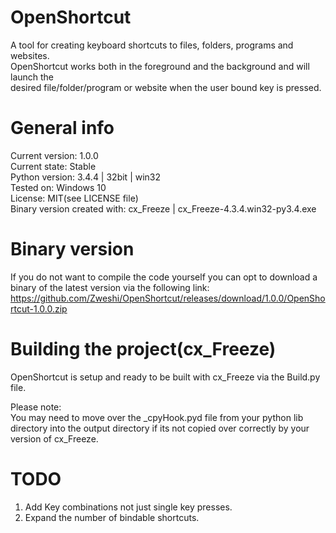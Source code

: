 # OpenShortcut
A tool for creating keyboard shortcuts to files, folders, programs and websites.  
OpenShortcut works both in the foreground and the background and will launch the  
desired file/folder/program or website when the user bound key is pressed.  

# General info
Current version: 1.0.0  
Current state: Stable  
Python version: 3.4.4 | 32bit | win32  
Tested on: Windows 10  
License: MIT(see LICENSE file)  
Binary version created with: cx_Freeze | cx_Freeze-4.3.4.win32-py3.4.exe  

# Binary version
If you do not want to compile the code yourself you can opt to download a binary
of the latest version via the following link:  
https://github.com/Zweshi/OpenShortcut/releases/download/1.0.0/OpenShortcut-1.0.0.zip

# Building the project(cx_Freeze)
OpenShortcut is setup and ready to be built with cx_Freeze via the Build.py file.  

Please note:  
You may need to move over the _cpyHook.pyd file from your python lib
directory into the output directory if its not copied over correctly by your
version of cx_Freeze.

# TODO
1. Add Key combinations not just single key presses.
2. Expand the number of bindable shortcuts.
